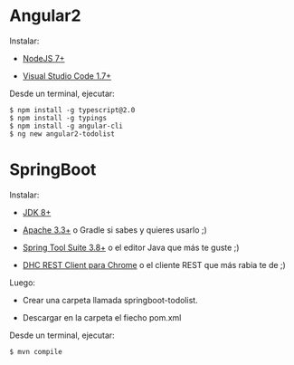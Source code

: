 # Angular2 

Instalar:

- [NodeJS 7+](https://nodejs.org/)

- [Visual Studio Code 1.7+](https://code.visualstudio.com)

Desde un terminal, ejecutar:

~~~
$ npm install -g typescript@2.0
$ npm install -g typings
$ npm install -g angular-cli
$ ng new angular2-todolist
~~~

# SpringBoot

Instalar:

- [JDK 8+](http://www.oracle.com/technetwork/java/javase/downloads/index.html)

- [Apache 3.3+](https://maven.apache.org/) o Gradle si sabes y quieres usarlo ;)

- [Spring Tool Suite 3.8+](http://spring.io/tools/sts/all) o el editor Java que más te guste ;)

- [DHC REST Client para Chrome](https://chrome.google.com/webstore/detail/dhc-rest-client/aejoelaoggembcahagimdiliamlcdmfm) o el cliente REST que más rabia te de ;)
 
Luego:

- Crear una carpeta llamada springboot-todolist.

- Descargar en la carpeta el fiecho pom.xml

Desde un terminal, ejecutar:

~~~
$ mvn compile
~~~
